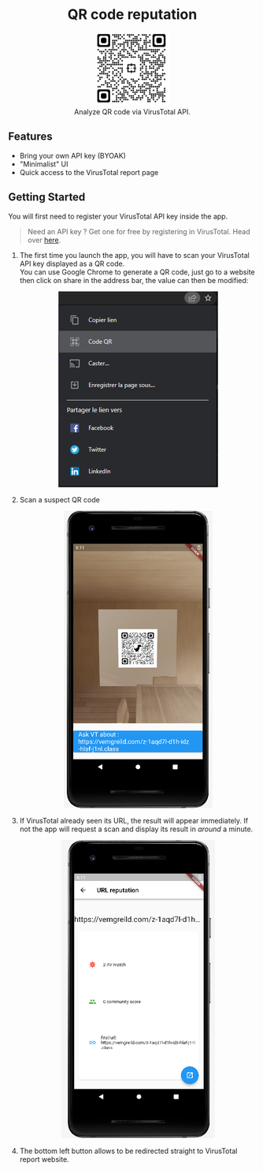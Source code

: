 <h1 align="center">QR code reputation</h1>
<p align="center">
    <img width="150" src="/assets/icon/icon.png" alt="App icon"><br>
    Analyze QR code via VirusTotal API.
</p>


## Features

- Bring your own API key (BYOAK)
- "Minimalist" UI
- Quick access to the VirusTotal report page 

## Getting Started

You will first need to register your VirusTotal API key inside the app.  
> Need an API key ? Get one for free by registering in VirusTotal. Head over [here](https://www.virustotal.com/gui/my-apikey).

1. The first time you launch the app, you will have to scan your VirusTotal API key displayed as a QR code.  
   You can use Google Chrome to generate a QR code, just go to a website then click on share in the address bar, the value can then be modified:  
   <p align="center">
    <img src="readme_pictures/chrome_qr_code.PNG" alt="chrome tooltip to generate QR code">
   </p>
2. Scan a suspect QR code  
   <p align="center">
    <img src="/readme_pictures/scan_qr_code.PNG" alt="App icon">
   </p>
3. If VirusTotal already seen its URL, the result will appear immediately. If not the app will request a scan and display its result in *around* a minute.  
   <p align="center">
    <img src="/readme_pictures/scan_result.PNG" alt="scan result as displayed by the app">
   </p>   
4. The bottom left button allows to be redirected straight to VirusTotal report website.